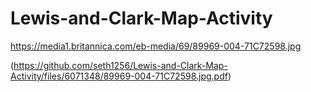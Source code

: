# Lewis-and-Clark-Map-Activity
https://media1.britannica.com/eb-media/69/89969-004-71C72598.jpg

(https://github.com/seth1256/Lewis-and-Clark-Map-Activity/files/6071348/89969-004-71C72598.jpg.pdf)

